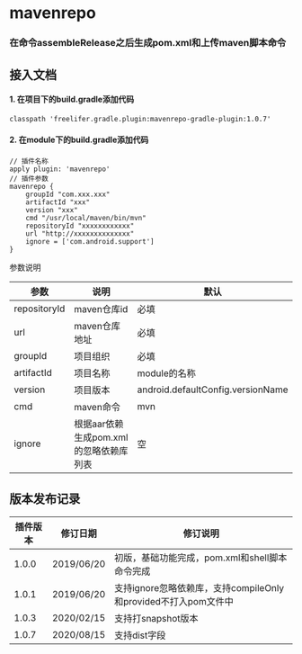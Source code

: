 # mavenrepo

### 在命令assembleRelease之后生成pom.xml和上传maven脚本命令


## 接入文档

#### 1. 在项目下的build.gradle添加代码

```
classpath 'freelifer.gradle.plugin:mavenrepo-gradle-plugin:1.0.7'
```

#### 2. 在module下的build.gradle添加代码

```
// 插件名称
apply plugin: 'mavenrepo'
// 插件参数
mavenrepo {
    groupId "com.xxx.xxx"
    artifactId "xxx"
    version "xxx"
    cmd "/usr/local/maven/bin/mvn"
    repositoryId "xxxxxxxxxxxx"
    url "http://xxxxxxxxxxxxxx"
    ignore = ['com.android.support']
}
```

参数说明

| 参数 | 说明 | 默认 |
| ------ | ------- | ------- |
| repositoryId | maven仓库id | 必填 |
| url | maven仓库地址 | 必填 |
| groupId | 项目组织 | 必填 |
| artifactId | 项目名称 | module的名称 |
| version | 项目版本 | android.defaultConfig.versionName |
| cmd | maven命令 | mvn |
| ignore | 根据aar依赖生成pom.xml的忽略依赖库列表 | 空 |



## 版本发布记录

| 插件版本 | 修订日期 | 修订说明 |
| ------------ | ------------ | ------------ |
| 1.0.0 | 2019/06/20 | 初版，基础功能完成，pom.xml和shell脚本命令完成 |
| 1.0.1 | 2019/06/20 | 支持ignore忽略依赖库，支持compileOnly和provided不打入pom文件中 |
| 1.0.3 | 2020/02/15 | 支持打snapshot版本 |
| 1.0.7 | 2020/08/15 | 支持dist字段 |